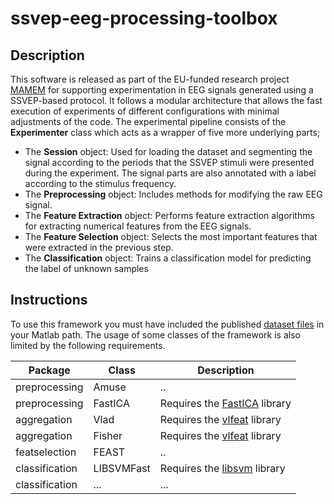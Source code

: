 # ssvep-eeg-processing-toolbox
## Description
This software is released as part of the EU-funded research project [MAMEM](https://www.mamem.eu/) for supporting experimentation in EEG signals generated using a SSVEP-based protocol.
It follows a modular architecture that allows the fast execution of experiments of different configurations with minimal adjustments of the code. The experimental pipeline consists of the **Experimenter** class which acts as a wrapper of five more underlying parts;

- The **Session** object: Used for loading the dataset and segmenting the signal according to the periods that the SSVEP stimuli were presented during the experiment. The signal parts are also annotated with a label according to the stimulus frequency.
- The **Preprocessing** object: Includes methods for modifying the raw EEG signal.
- The **Feature Extraction** object: Performs feature extraction algorithms for extracting numerical features from the EEG signals.
- The **Feature Selection** object: Selects the most important features that were extracted in the previous step.
- The **Classification** object: Trains a classification model for predicting the label of unknown samples

## Instructions
To use this framework you must have included the published [dataset files](http://www.mamem.eu/results/datasets/) in your Matlab path.
The usage of some classes of the framework is also limited by the following requirements.

| Package | Class | Description |
| --- | --- | --- |
| preprocessing | Amuse | .. |
| preprocessing | FastICA | Requires the [FastICA](http://research.ics.aalto.fi/ica/fastica/code/dlcode.shtml) library 
| aggregation | Vlad | Requires the [vlfeat](http://www.vlfeat.org/) library
| aggregation | Fisher | Requires the [vlfeat](http://www.vlfeat.org/) library
| featselection | FEAST | .. |
| classification | LIBSVMFast | Requires the [libsvm](https://www.csie.ntu.edu.tw/~cjlin/libsvm/) library|
| classification | ... | ... |



